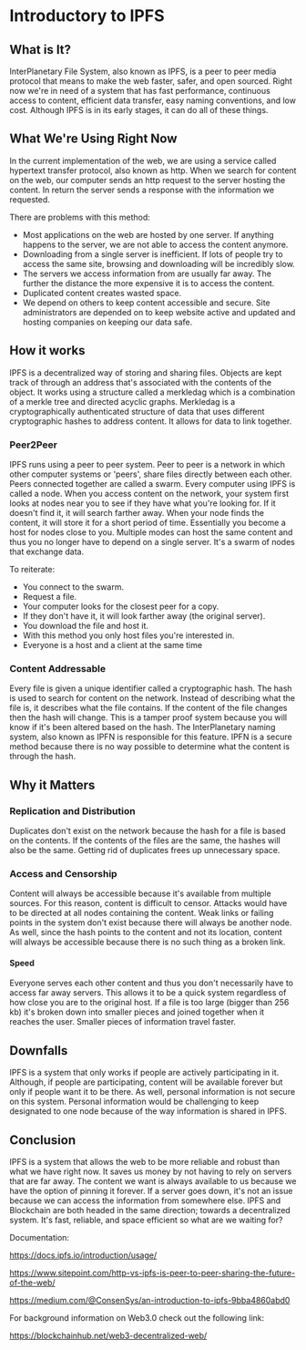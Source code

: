# Introductory to IPFS

## What is It?

InterPlanetary File System, also known as IPFS, is a peer to peer media protocol that means to make the web faster, safer, and open sourced. Right now we're in need of a system that has fast performance, continuous access to content, efficient data transfer, easy naming conventions, and low cost. Although IPFS is in its early stages, it can do all of these things.

## What We're Using Right Now

In the current implementation of the web, we are using a service called hypertext transfer protocol, also known as http. When we search for content on the web, our computer sends an http request to the server hosting the content. In return the server sends a response with the information we requested.

There are problems with this method:

-   Most applications on the web are hosted by one server. If anything happens to the server, we are not able to access the content anymore.
-   Downloading from a single server is inefficient. If lots of people try to access the same site, browsing and downloading will be incredibly slow.
-   The servers we access information from are usually far away. The further the distance the more expensive it is to access the content.
-   Duplicated content creates wasted space.
-   We depend on others to keep content accessible and secure. Site administrators are depended on to keep website active and updated and hosting companies on keeping our data safe.

## How it works

IPFS is a decentralized way of storing and sharing files. Objects are kept track of through an address that's associated with the contents of the object. It works using a structure called a merkledag which is a combination of a merkle tree and directed acyclic graphs. Merkledag is a cryptographically authenticated structure of data that uses different cryptographic hashes to address content. It allows for data to link together.

### Peer2Peer

IPFS runs using a peer to peer system. Peer to peer is a network in which other computer systems or 'peers', share files directly between each other. Peers connected together are called a swarm. Every computer using IPFS is called a node. When you access content on the network, your system first looks at nodes near you to see if they have what you're looking for. If it doesn't find it, it will search farther away. When your node finds the content, it will store it for a short period of time. Essentially you become a host for nodes close to you. Multiple modes can host the same content and thus you no longer have to depend on a single server. It's a swarm of nodes that exchange data.

To reiterate:  

-   You connect to the swarm.
-   Request a file.
-   Your computer looks for the closest peer for a copy.
-   If they don't have it, it will look farther away (the original server).
-   You download the file and host it.
-   With this method you only host files you're interested in.
-   Everyone is a host and a client at the same time

### Content Addressable

Every file is given a unique identifier called a cryptographic hash. The hash is used to search for content on the network. Instead of describing what the file is, it describes what the file contains. If the content of the file changes then the hash will change. This is a tamper proof system because you will know if it's been altered based on the hash. The InterPlanetary naming system, also known as IPFN is responsible for this feature. IPFN is a secure method because there is no way possible to determine what the content is through the hash.

## Why it Matters

### Replication and Distribution

Duplicates don't exist on the network because the hash for a file is based on the contents. If the contents of the files are the same, the hashes will also be the same. Getting rid of duplicates frees up unnecessary space.

### Access and Censorship

Content will always be accessible because it's available from multiple sources. For this reason, content is difficult to censor. Attacks would have to be directed at all nodes containing the content. Weak links or failing points in the system don't exist because there will always be another node. As well, since the hash points to the content and not its location, content will always be accessible because there is no such thing as a broken link.

#### Speed

Everyone serves each other content and thus you don't necessarily have to access far away servers. This allows it to be a quick system regardless of how close you are to the original host. If a file is too large (bigger than 256 kb) it's broken down into smaller pieces and joined together when it reaches the user. Smaller pieces of information travel faster.

## Downfalls

IPFS is a system that only works if people are actively participating in it. Although, if people are participating, content will be available forever but only if people want it to be there. As well, personal information is not secure on this system. Personal information would be challenging to keep designated to one node because of the way information is shared in IPFS.

## Conclusion

IPFS is a system that allows the web to be more reliable and robust than what we have right now. It saves us money by not having to rely on servers that are far away. The content we want is always available to us because we have the option of pinning it forever. If a server goes down, it's not an issue because we can access the information from somewhere else. IPFS and Blockchain are both headed in the same direction; towards a decentralized system. It's fast, reliable, and space efficient so what are we waiting for?

Documentation:

<https://docs.ipfs.io/introduction/usage/>

<https://www.sitepoint.com/http-vs-ipfs-is-peer-to-peer-sharing-the-future-of-the-web/>

<https://medium.com/@ConsenSys/an-introduction-to-ipfs-9bba4860abd0>

For background information on Web3.0 check out the following link:

<https://blockchainhub.net/web3-decentralized-web/>

